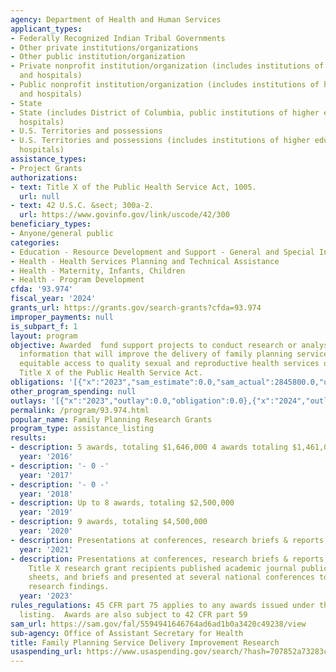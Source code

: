 ```yaml
---
agency: Department of Health and Human Services
applicant_types:
- Federally Recognized Indian Tribal Governments
- Other private institutions/organizations
- Other public institution/organization
- Private nonprofit institution/organization (includes institutions of higher education
  and hospitals)
- Public nonprofit institution/organization (includes institutions of higher education
  and hospitals)
- State
- State (includes District of Columbia, public institutions of higher education and
  hospitals)
- U.S. Territories and possessions
- U.S. Territories and possessions (includes institutions of higher education and
  hospitals)
assistance_types:
- Project Grants
authorizations:
- text: Title X of the Public Health Service Act, 1005.
  url: null
- text: 42 U.S.C. &sect; 300a-2.
  url: https://www.govinfo.gov/link/uscode/42/300
beneficiary_types:
- Anyone/general public
categories:
- Education - Resource Development and Support - General and Special Interest Organizations
- Health - Health Services Planning and Technical Assistance
- Health - Maternity, Infants, Children
- Health - Program Development
cfda: '93.974'
fiscal_year: '2024'
grants_url: https://grants.gov/search-grants?cfda=93.974
improper_payments: null
is_subpart_f: 1
layout: program
objective: Awarded  fund support projects to conduct research or analyses to generate
  information that will improve the delivery of family planning services and expand
  equitable access to quality sexual and reproductive health services offered under
  Title X of the Public Health Service Act.
obligations: '[{"x":"2023","sam_estimate":0.0,"sam_actual":2845800.0,"usa_spending_actual":2799785.94},{"x":"2024","sam_estimate":0.0,"sam_actual":2808992.0,"usa_spending_actual":-10028917.84},{"x":"2025","sam_estimate":0.0,"sam_actual":0.0,"usa_spending_actual":0.0}]'
other_program_spending: null
outlays: '[{"x":"2023","outlay":0.0,"obligation":0.0},{"x":"2024","outlay":148984388.58,"obligation":-10028917.84},{"x":"2025","outlay":0.0,"obligation":0.0}]'
permalink: /program/93.974.html
popular_name: Family Planning Research Grants
program_type: assistance_listing
results:
- description: 5 awards, totaling $1,646,000 4 awards totaling $1,461,000
  year: '2016'
- description: '- 0 -'
  year: '2017'
- description: '- 0 -'
  year: '2018'
- description: Up to 8 awards, totaling $2,500,000
  year: '2019'
- description: 9 awards, totaling $4,500,000
  year: '2020'
- description: Presentations at conferences, research briefs & reports, journal publications
  year: '2021'
- description: Presentations at conferences, research briefs & reports, journal publications.
    Title X research grant recipients published academic journal publications, fact
    sheets, and briefs and presented at several national conferences to disseminate
    research findings.
  year: '2023'
rules_regulations: 45 CFR part 75 applies to any awards issued under this assistance
  listing.  Awards are also subject to 42 CFR part 59
sam_url: https://sam.gov/fal/5594941646764ad6ad1b0a3420c49238/view
sub-agency: Office of Assistant Secretary for Health
title: Family Planning Service Delivery Improvement Research
usaspending_url: https://www.usaspending.gov/search/?hash=707852a73283cd807bf16cce4f580a14
---
```

